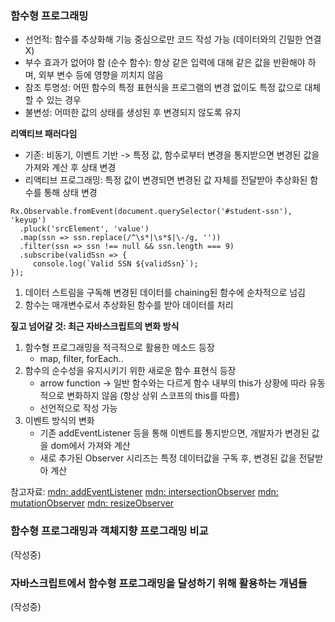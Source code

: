 ### 함수형 프로그래밍
- 선언적: 함수를 추상화해 기능 중심으로만 코드 작성 가능 (데이터와의 긴밀한 연결 X)
- 부수 효과가 없어야 함 (순수 함수): 항상 같은 입력에 대해 같은 값을 반환해야 하며, 외부 변수 등에 영향을 끼치지 않음
- 참조 투명성: 어떤 함수의 특정 표현식을 프로그램의 변경 없이도 특정 값으로 대체할 수 있는 경우
- 불변성: 어떠한 값의 상태를 생성된 후 변경되지 않도록 유지


**리액티브 패러다임**
- 기존: 비동기, 이벤트 기반 -> 특정 값, 함수로부터 변경을 통지받으면 변경된 값을 가져와 계산 후 상태 변경
- 리액티브 프로그래밍: 특정 값이 변경되면 변경된 값 자체를 전달받아 추상화된 함수를 통해 상태 변경
```
Rx.Observable.fromEvent(document.querySelector('#student-ssn'), 'keyup')
  .pluck('srcElement', 'value')
  .map(ssn => ssn.replace(/^\s*|\s*$|\-/g, ''))
  .filter(ssn => ssn !== null && ssn.length === 9)
  .subscribe(validSsn => {
     console.log(`Valid SSN ${validSsn}`);
});
```
1. 데이터 스트림을 구독해 변경된 데이터를 chaining된 함수에 순차적으로 넘김
2. 함수는 매개변수로서 추상화된 함수를 받아 데이터를 처리


**짚고 넘어갈 것: 최근 자바스크립트의 변화 방식**
1. 함수형 프로그래밍을 적극적으로 활용한 메소드 등장 
   - map, filter, forEach..
2. 함수의 순수성을 유지시키기 위한 새로운 함수 표현식 등장 
   - arrow function -> 일반 함수와는 다르게 함수 내부의 this가 상황에 따라 유동적으로 변화하지 않음 (항상 상위 스코프의 this를 따름)
   - 선언적으로 작성 가능
3. 이벤트 방식의 변화
   - 기존 addEventListener 등을 통해 이벤트를 통지받으면, 개발자가 변경된 값을 dom에서 가져와 계산
   - 새로 추가된 Observer 시리즈는 특정 데이터값을 구독 후, 변경된 값을 전달받아 계산

참고자료:
[mdn: addEventListener](https://developer.mozilla.org/ko/docs/Web/API/EventTarget/addEventListener)
[mdn: intersectionObserver](https://developer.mozilla.org/ko/docs/Web/API/Intersection_Observer_API)
[mdn: mutationObserver](https://developer.mozilla.org/ko/docs/Web/API/MutationObserver)
[mdn: resizeObserver](https://developer.mozilla.org/en-US/docs/Web/API/ResizeObserver)


### 함수형 프로그래밍과 객체지향 프로그래밍 비교
(작성중)


### 자바스크립트에서 함수형 프로그래밍을 달성하기 위해 활용하는 개념들
(작성중)
